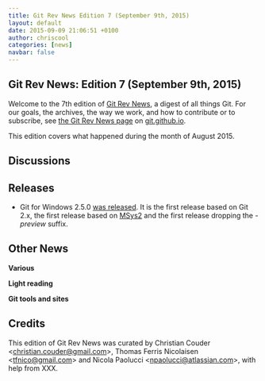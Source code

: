 ```yaml
---
title: Git Rev News Edition 7 (September 9th, 2015)
layout: default
date: 2015-09-09 21:06:51 +0100
author: chriscool
categories: [news]
navbar: false
---
```


## Git Rev News: Edition 7 (September 9th, 2015)

Welcome to the 7th edition of [Git Rev News](http://git.github.io/rev_news/rev_news.html),
a digest of all things Git. For our goals, the archives, the way we work, and how to contribute or to
subscribe, see [the Git Rev News page](http://git.github.io/rev_news/rev_news.html) on [git.github.io](http://git.github.io).

This edition covers what happened during the month of August 2015.

## Discussions

<!---
### General
-->

<!---
### Reviews
-->

<!---
### Support
-->

## Releases

* Git for Windows 2.5.0 [was released](http://article.gmane.org/gmane.comp.version-control.msysgit/21805). It is the first release based on Git 2.x, the first release based on [MSys2](https://msys.github.io/) and the first release dropping the *-preview* suffix.

## Other News

__Various__


__Light reading__


__Git tools and sites__


## Credits

This edition of Git Rev News was curated by Christian Couder &lt;<christian.couder@gmail.com>&gt;,
Thomas Ferris Nicolaisen &lt;<tfnico@gmail.com>&gt; and Nicola Paolucci &lt;<npaolucci@atlassian.com>&gt;,
with help from XXX.
